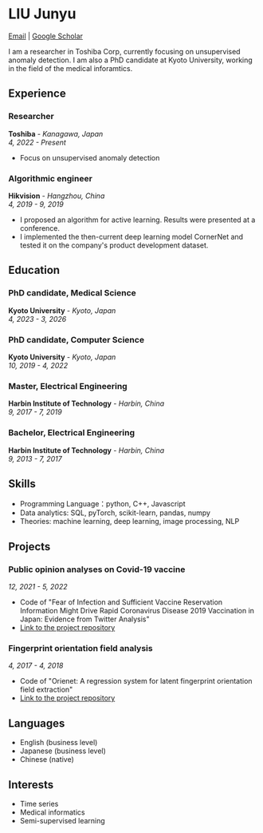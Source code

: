 # LIU Junyu

[Email](mailto:liu.junyu.82w@st.kyoto-u.ac.jp) | [Google Scholar](https://scholar.google.com/citations?user=JtCyNr8AAAAJ)

I am a researcher in Toshiba Corp, currently focusing on unsupervised anomaly detection. I am also a PhD candidate at Kyoto University, working in the field of the medical inforamtics.

## Experience

### Researcher
**Toshiba** - *Kanagawa, Japan*  
*4, 2022 - Present*

- Focus on unsupervised anomaly detection

### Algorithmic engineer
**Hikvision** - *Hangzhou, China*  
*4, 2019 - 9, 2019*

- I proposed an algorithm for active learning. Results were presented at a conference.
- I implemented the then-current deep learning model CornerNet and tested it on the company's product development dataset.

## Education

### PhD candidate, Medical Science
**Kyoto University** - *Kyoto, Japan*  
*4, 2023 - 3, 2026*
### PhD candidate, Computer Science
**Kyoto University** - *Kyoto, Japan*  
*10, 2019 - 4, 2022*
### Master, Electrical Engineering
**Harbin Institute of Technology** - *Harbin, China*  
*9, 2017 - 7, 2019*
### Bachelor, Electrical Engineering
**Harbin Institute of Technology** - *Harbin, China*  
*9, 2013 - 7, 2017*

## Skills

- Programming Language：python, C++, Javascript
- Data analytics: SQL, pyTorch, scikit-learn, pandas, numpy
- Theories: machine learning, deep learning, image processing, NLP

## Projects

### Public opinion analyses on Covid-19 vaccine
*12, 2021 - 5, 2022*

- Code of "Fear of Infection and Sufficient Vaccine Reservation Information Might Drive Rapid Coronavirus Disease 2019 Vaccination in Japan: Evidence from Twitter Analysis"
- [Link to the project repository](https://github.com/juniorliu95/COVID_fear)

### Fingerprint orientation field analysis
*4, 2017 - 4, 2018*

- Code of "Orienet: A regression system for latent fingerprint orientation field extraction"
- [Link to the project repository](https://github.com/juniorliu95/OrieNet)

## Languages

- English (business level)
- Japanese (business level)
- Chinese (native)

## Interests

- Time series
- Medical informatics
- Semi-supervised learning
